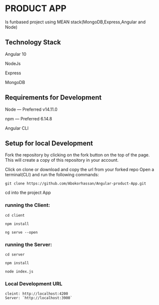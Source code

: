 # PRODUCT APP

Is funbased project using MEAN stack(MongoDB,Express,Angular and Node)


## Technology Stack

Angular 10

NodeJs

Express

MongoDB


## Requirements for Development

Node — Preferred v14.11.0

npm — Preferred 6.14.8

Angular CLI

## Setup for local Development

Fork the repository by clicking on the fork button on the top of the page. This will create a copy of this repository in your account.

Click on clone or download and copy the url from your forked repo
Open a terminal(CLI) and run the following commands:

   `git clone https://github.com/Abokorhassan/Angular-product-App.git`

   cd into the project App

   
### running the Client:

   `cd client`

   `npm install`
   
   `ng serve --open`
   
### running the Server:

   `cd server`

   `npm install`
   
   `node index.js`
   
   
### Local Development URL
    cleint: http://localhost:4200
    Server: `http://localhost:3900`
    




